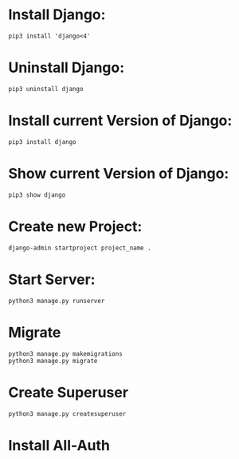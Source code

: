 # Install Django:
    pip3 install 'django<4'

# Uninstall Django:
    pip3 uninstall django

# Install current Version of Django:
    pip3 install django

# Show current Version of Django:
    pip3 show django

# Create new Project:
    django-admin startproject project_name .

# Start Server:
    python3 manage.py runserver

# Migrate
    python3 manage.py makemigrations
    python3 manage.py migrate

# Create Superuser
    python3 manage.py createsuperuser

# Install All-Auth
